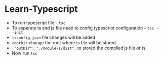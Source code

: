 ﻿# Learn-Typescript

* To run typescript file - `tsc` 
* To seperate ts and js file need to config typescript configuration - `tsc --init`
* `tsconfig.json` file changes will be added
* `rootDir` change the root where ts file will be stored
* ` "outDir": "./module-1/dist",` to stored the compiled js file of ts
* Now run `tsc`
